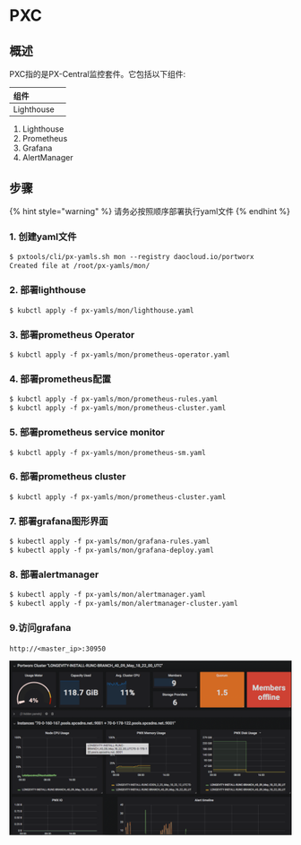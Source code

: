 # PXC

## 概述 <a id="overview"></a>

PXC指的是PX-Central监控套件。它包括以下组件:

| 组件 |  |
| :--- | :--- |
| Lighthouse |  |

1. Lighthouse
2. Prometheus
3. Grafana
4. AlertManager

## 步骤 <a id="steps"></a>

{% hint style="warning" %}
请务必按照顺序部署执行yaml文件
{% endhint %}

### 1. 创建yaml文件

```text
$ pxtools/cli/px-yamls.sh mon --registry daocloud.io/portworx 
Created file at /root/px-yamls/mon/
```

### 2. 部署lighthouse

```text
$ kubctl apply -f px-yamls/mon/lighthouse.yaml
```

### 3. 部署prometheus Operator

```text
$ kubctl apply -f px-yamls/mon/prometheus-operator.yaml
```

### 4. 部署prometheus配置

```text
$ kubctl apply -f px-yamls/mon/prometheus-rules.yaml
$ kubctl apply -f px-yamls/mon/prometheus-cluster.yaml
```

### 5. 部署prometheus service monitor

```text
$ kubctl apply -f px-yamls/mon/prometheus-sm.yaml
```

### 6. 部署prometheus cluster

```text
$ kubctl apply -f px-yamls/mon/prometheus-cluster.yaml
```

### 7. 部署grafana图形界面

```text
$ kubectl apply -f px-yamls/mon/grafana-rules.yaml
$ kubectl apply -f px-yamls/mon/grafana-deploy.yaml
```

### 8. 部署alertmanager

```text
$ kubectl apply -f px-yamls/mon/alertmanager.yaml
$ kubectl apply -f px-yamls/mon/alertmanager-cluster.yaml
```

### 9.访问grafana

`http://<master_ip>:30950`

![](../.gitbook/assets/image%20%282%29.png)

